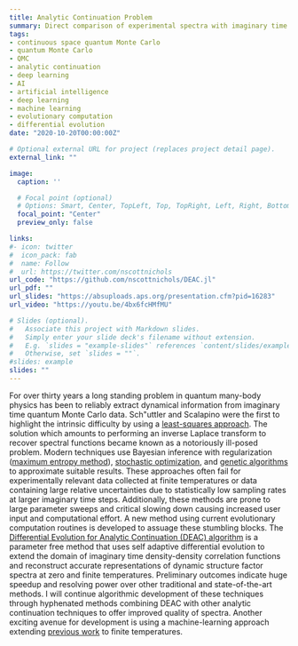 ```yaml
---
title: Analytic Continuation Problem
summary: Direct comparison of experimental spectra with imaginary time density-density correlation functions
tags:
- continuous space quantum Monte Carlo
- quantum Monte Carlo
- QMC
- analytic continuation
- deep learning
- AI
- artificial intelligence
- deep learning
- machine learning
- evolutionary computation
- differential evolution
date: "2020-10-20T00:00:00Z"

# Optional external URL for project (replaces project detail page).
external_link: ""

image:
  caption: ''

  # Focal point (optional)
  # Options: Smart, Center, TopLeft, Top, TopRight, Left, Right, BottomLeft, Bottom, BottomRight
  focal_point: "Center"
  preview_only: false

links:
#- icon: twitter
#  icon_pack: fab
#  name: Follow
#  url: https://twitter.com/nscottnichols
url_code: "https://github.com/nscottnichols/DEAC.jl"
url_pdf: ""
url_slides: "https://absuploads.aps.org/presentation.cfm?pid=16283"
url_video: "https://youtu.be/4bx6fcHMfMU"

# Slides (optional).
#   Associate this project with Markdown slides.
#   Simply enter your slide deck's filename without extension.
#   E.g. `slides = "example-slides"` references `content/slides/example-slides.md`.
#   Otherwise, set `slides = ""`.
#slides: example
slides: ""
---
```


For over thirty years a long standing problem in quantum many-body physics has
been to reliably extract dynamical information from imaginary time quantum Monte
Carlo data. Sch\"uttler and Scalapino were the first to highlight the intrinsic
difficulty by using a [least-squares approach](https://doi.org/10.1103/PhysRevLett.55.1204). The solution
which amounts to performing an inverse Laplace transform to recover spectral
functions became known as a notoriously ill-posed problem. Modern techniques use
Bayesian inference with regularization ([maximum entropy method](https://doi.org/10.1016/0370-1573(95)00074-7)),
[stochastic optimization](https://doi.org/10.1103/PhysRevB.94.125149), and [genetic algorithms](https://doi.org/10.1080/23746149.2017.1288585)
to approximate suitable results. These approaches often fail for experimentally
relevant data collected at finite temperatures or data containing large relative
uncertainties due to statistically low sampling rates at larger imaginary time
steps. Additionally, these methods are prone to large parameter sweeps and
critical slowing down causing increased user input and computational effort. A
new method using current evolutionary computation routines is developed to
assuage these stumbling blocks. The [Differential Evolution for Analytic
Continuation (DEAC) algorithm](https://absuploads.aps.org/presentation.cfm?pid=16283) is a parameter free method
that uses self adaptive differential evolution to extend the domain of imaginary
time density-density correlation functions and reconstruct accurate
representations of dynamic structure factor spectra at zero and finite
temperatures. Preliminary outcomes indicate huge speedup and resolving power
over other traditional and state-of-the-art methods. I will continue algorithmic
development of these techniques through hyphenated methods combining DEAC with
other analytic continuation techniques to offer improved quality of spectra.
Another exciting avenue for development is using a machine-learning approach
extending [previous work](https://doi.org/10.1103/PhysRevB.98.245101) to finite temperatures.
